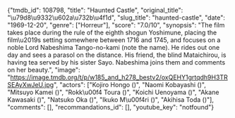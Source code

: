 {"tmdb_id": 108798, "title": "Haunted Castle", "original_title": "\u79d8\u9332\u602a\u732b\u4f1d", "slug_title": "haunted-castle", "date": "1969-12-20", "genre": ["Horreur"], "score": "7.0/10", "synopsis": "The film takes place during the rule of the eighth shogun Yoshimune, placing the film\u2019s setting somewhere between 1716 and 1745, and focuses on a noble Lord Nabeshima Tango-no-kami (note the name). He rides out one day and sees a parasol on the distance. His friend, the blind Mataichirou, is having tea served by his sister Sayo. Nabeshima joins them and comments on her beauty.", "image": "https://image.tmdb.org/t/p/w185_and_h278_bestv2/oxQEHY1grtqdh9H3TRSEAyXwJeU.jpg", "actors": ["Kojiro Hongo ()", "Naomi Kobayashi ()", "Mitsuyo Kamei ()", "Rokk\u00f4 Toura ()", "Koichi Uenoyama ()", "Akane Kawasaki ()", "Natsuko Oka ()", "Ikuko M\u00f4ri ()", "Akihisa Toda ()"], "comments": [], "recommandations_id": [], "youtube_key": "notfound"}